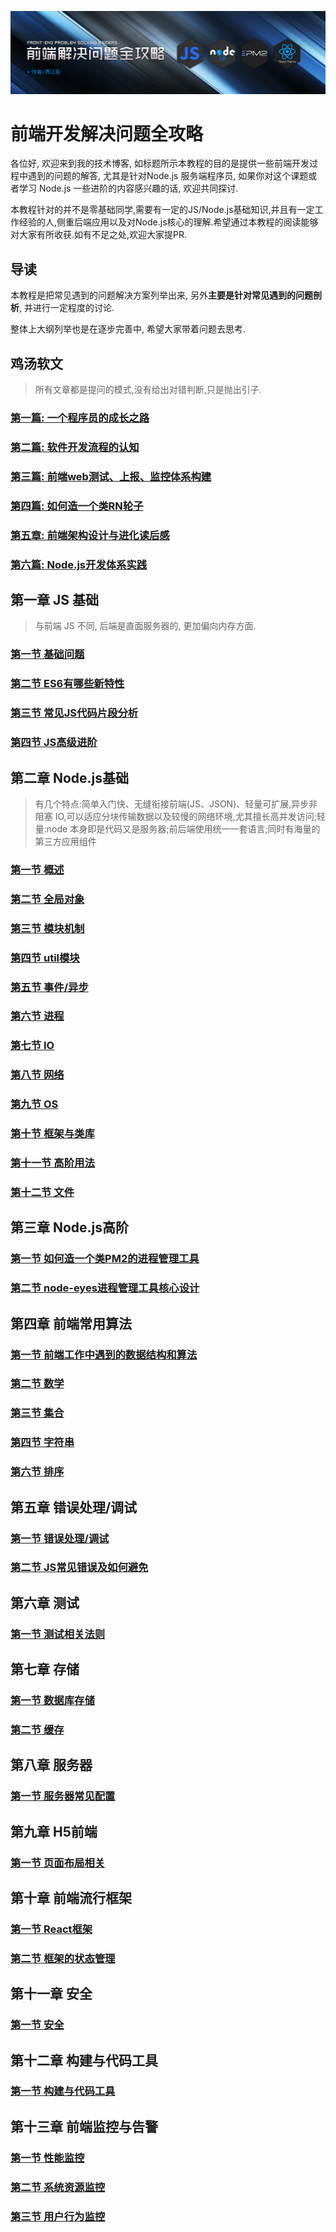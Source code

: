 ![node.js-background](/assets/FE-background.png)

# 前端开发解决问题全攻略

各位好, 欢迎来到我的技术博客, 如标题所示本教程的目的是提供一些前端开发过程中遇到的问题的解答, 尤其是针对Node.js 服务端程序员, 如果你对这个课题或者学习 Node.js 一些进阶的内容感兴趣的话, 欢迎共同探讨.

本教程针对的并不是零基础同学,需要有一定的JS/Node.js基础知识,并且有一定工作经验的人,侧重后端应用以及对Node.js核心的理解.希望通过本教程的阅读能够对大家有所收获.如有不足之处,欢迎大家提PR.

## 导读

本教程是把常见遇到的问题解决方案列举出来, 另外**主要是针对常见遇到的问题剖析**, 并进行一定程度的讨论.

整体上大纲列举也是在逐步完善中, 希望大家带着问题去思考.

## 鸡汤软文

> 所有文章都是提问的模式,没有给出对错判断,只是抛出引子.

### [第一篇: 一个程序员的成长之路](/zh-cn/lighting-talk/lesson1.md)

### [第二篇: 软件开发流程的认知](/zh-cn/lighting-talk/lesson2.md)

### [第三篇: 前端web测试、上报、监控体系构建](/zh-cn/lighting-talk/lesson3.md)

### [第四篇: 如何造一个类RN轮子](/zh-cn/lighting-talk/lesson4.md)

### [第五章: 前端架构设计与进化读后感](/zh-cn/lighting-talk/lesson5.md)

### [第六篇: Node.js开发体系实践](/zh-cn/lighting-talk/lesson6.md)

## 第一章 JS 基础

> 与前端 JS 不同, 后端是直面服务器的, 更加偏向内存方面.

### [第一节 基础问题](/zh-cn/js/common-1.md)

### [第二节 ES6有哪些新特性](/zh-cn/js/common-2.md)

### [第三节 常见JS代码片段分析](/zh-cn/js/common-3.md)

### [第四节 JS高级进阶](/zh-cn/js/common-4.md)

## 第二章 Node.js基础

> 有几个特点:简单入门快、无缝衔接前端(JS、JSON)、轻量可扩展,异步非阻塞 IO,可以适应分块传输数据以及较慢的网络环境,尤其擅长高并发访问;轻量:node 本身即是代码又是服务器;前后端使用统一一套语言;同时有海量的第三方应用组件

### [第一节 概述](/zh-cn/nodejs/node-1.md)

### [第二节 全局对象](/zh-cn/nodejs/node-2.md)

### [第三节 模块机制](/zh-cn/nodejs/node-3.md)

### [第四节 util模块](/zh-cn/nodejs/node-4.md)

### [第五节 事件/异步](/zh-cn/nodejs/node-5.md)

### [第六节 进程](/zh-cn/nodejs/node-6.md)

### [第七节 IO](/zh-cn/nodejs/node-7.md)

### [第八节 网络](/zh-cn/nodejs/node-8.md)

### [第九节 OS](/zh-cn/nodejs/node-9.md)

### [第十节 框架与类库](/zh-cn/nodejs/node-10.md)

### [第十一节 高阶用法](/zh-cn/nodejs/node-11.md)

### [第十二节 文件](/zh-cn/nodejs/node-12.md)

## 第三章 Node.js高阶

### [第一节 如何造一个类PM2的进程管理工具](/zh-cn/nodejs-hight/node-1.md)

### [第二节 node-eyes进程管理工具核心设计](/zh-cn/nodejs-hight/node-2.md)

## 第四章 前端常用算法

### [第一节 前端工作中遇到的数据结构和算法](/zh-cn/algorithm/algorithm-1.md)

### [第二节 数学](/zh-cn/algorithm/algorithm-2.md)

### [第三节 集合](/zh-cn/algorithm/algorithm-3.md)

### [第四节 字符串](/zh-cn/algorithm/algorithm-4.md)

### [第六节 排序](/zh-cn/algorithm/algorithm-6.md)

## 第五章 错误处理/调试

### [第一节 错误处理/调试](/zh-cn/error/error.md)

### [第二节 JS常见错误及如何避免](/zh-cn/js-error.md)

## 第六章 测试

### [第一节 测试相关法则](/zh-cn/test/test.md)

## 第七章 存储

### [第一节 数据库存储](/zh-cn/storage/storage.md)

### [第二节 缓存](/zh-cn/storage/storage-2.md)

## 第八章 服务器

### [第一节 服务器常见配置](/zh-cn/server/server.md)

## 第九章 H5前端

### [第一节 页面布局相关](/zh-cn/h5/page.md)

## 第十章 前端流行框架

### [第一节 React框架](/zh-cn/framework/react.md)

### [第二节 框架的状态管理](zh-cn/framework/state.md)

## 第十一章 安全

### [第一节 安全](/zh-cn/security/security.md)

## 第十二章 构建与代码工具

### [第一节 构建与代码工具](/zh-cn/tools/tools.md)

## 第十三章 前端监控与告警

### [第一节 性能监控](/zh-cn/monitor/performance.md)

### [第二节 系统资源监控](/zh-cn/monitor/resourceMonitor.md)

### [第三节 用户行为监控](/zh-cn/monitor/profile.md)